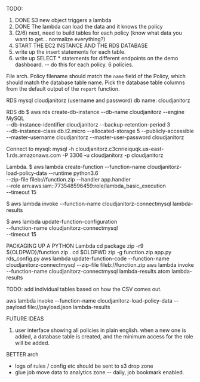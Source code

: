 TODO:
1. DONE S3 new object triggers a lambda
2. DONE The lambda can load the data and it knows the policy
3. (2/6) next, need to build tables for each policy (know what data you want to get... normalize everything?)
4. START THE EC2 INSTANCE AND THE RDS DATABASE  
5. write up the insert statements for each table.
6. write up SELECT * statements for different endpoints on the demo dashboard. -- do this for each policy. 6 policies.


File arch.
Policy filename should match the `name` field of the Policy, which should match the database table name.
Pick the database table columns from the default output of the `report` function.


RDS
mysql
cloudjanitorz (username and password)
db name: cloudjanitorz

RDS db
$ aws rds create-db-instance --db-name cloudjanitorz --engine MySQL \
--db-instance-identifier cloudjanitorz --backup-retention-period 3 \
--db-instance-class db.t2.micro --allocated-storage 5 --publicly-accessible \
--master-username cloudjanitorz --master-user-password cloudjanitorz

Connect to mysql:
mysql -h cloudjanitorz.c3cnrieiquqk.us-east-1.rds.amazonaws.com -P 3306 -u cloudjanitorz -p cloudjanitorz

Lambda.
$ aws lambda create-function --function-name cloudjanitorz-load-policy-data --runtime python3.6 \
--zip-file fileb://function.zip --handler app.handler \
--role arn:aws:iam::773548596459:role/lambda_basic_execution \
--timeout 15

$ aws lambda invoke --function-name cloudjanitorz-connectmysql lambda-results

$ aws lambda update-function-configuration \
--function-name cloudjanitorz-connectmysql \
--timeout 15

PACKAGING UP A PYTHON Lambda
cd package
zip -r9 ${OLDPWD}/function.zip .
cd $OLDPWD
zip -g function.zip app.py rds_config.py
aws lambda update-function-code --function-name cloudjanitorz-connectmysql --zip-file fileb://function.zip
aws lambda invoke --function-name cloudjanitorz-connectmysql lambda-results
atom lambda-results

TODO: add individual tables based on how the CSV comes out.

aws lambda invoke --function-name cloudjanitorz-load-policy-data --payload file://payload.json lambda-results


FUTURE IDEAS
1. user interface showing all policies in plain english. when a new one is added, a database table is created, and the minimum access for the role will be added.




BETTER arch
* logs of rules / config etc should be sent to s3 drop zone
* glue job move data to analytics zone.-- daily, job bookmark enabled.
